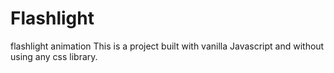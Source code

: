 # Flashlight
flashlight animation
This is a project built with vanilla Javascript and without using any css library.

